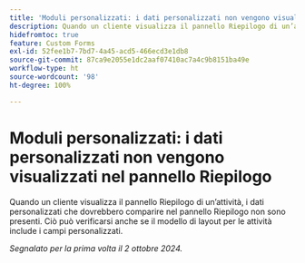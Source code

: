 ```yaml
---
title: 'Moduli personalizzati: i dati personalizzati non vengono visualizzati nel pannello Riepilogo'
description: Quando un cliente visualizza il pannello Riepilogo di un’attività, i dati personalizzati che dovrebbero comparire nel pannello Riepilogo non sono presenti. Ciò può verificarsi anche se il modello di layout per le attività include i campi personalizzati.
hidefromtoc: true
feature: Custom Forms
exl-id: 52fee1b7-7bd7-4a45-acd5-466ecd3e1db8
source-git-commit: 87ca9e2055e1dc2aaf07410ac7a4c9b8151ba49e
workflow-type: ht
source-wordcount: '98'
ht-degree: 100%

---
```


# Moduli personalizzati: i dati personalizzati non vengono visualizzati nel pannello Riepilogo

Quando un cliente visualizza il pannello Riepilogo di un’attività, i dati personalizzati che dovrebbero comparire nel pannello Riepilogo non sono presenti. Ciò può verificarsi anche se il modello di layout per le attività include i campi personalizzati.

_Segnalato per la prima volta il 2 ottobre 2024._
